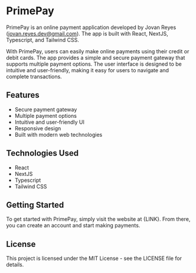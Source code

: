 # PrimePay
PrimePay is an online payment application developed by Jovan Reyes (jovan.reyes.dev@gmail.com). The app is built with React, NextJS, Typescript, and Tailwind CSS.

With PrimePay, users can easily make online payments using their credit or debit cards. The app provides a simple and secure payment gateway that supports multiple payment options. The user interface is designed to be intuitive and user-friendly, making it easy for users to navigate and complete transactions.

## Features
- Secure payment gateway
- Multiple payment options
- Intuitive and user-friendly UI
- Responsive design
- Built with modern web technologies

## Technologies Used
- React
- NextJS
- Typescript
- Tailwind CSS

## Getting Started
To get started with PrimePay, simply visit the website at {LINK}. From there, you can create an account and start making payments.

## License
This project is licensed under the MIT License - see the LICENSE file for details.